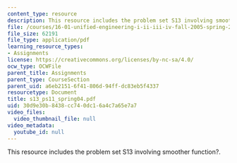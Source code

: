 ```yaml
---
content_type: resource
description: This resource includes the problem set S13 involving smoother function?.
file: /courses/16-01-unified-engineering-i-ii-iii-iv-fall-2005-spring-2006/30d9e30b8438cc740dc16a4c7a65e7a7_s13_ps11_spring04.pdf
file_size: 62191
file_type: application/pdf
learning_resource_types:
- Assignments
license: https://creativecommons.org/licenses/by-nc-sa/4.0/
ocw_type: OCWFile
parent_title: Assignments
parent_type: CourseSection
parent_uid: a6eb2151-6f41-806d-94ff-dc83eb5f4337
resourcetype: Document
title: s13_ps11_spring04.pdf
uid: 30d9e30b-8438-cc74-0dc1-6a4c7a65e7a7
video_files:
  video_thumbnail_file: null
video_metadata:
  youtube_id: null
---
```

This resource includes the problem set S13 involving smoother function?.